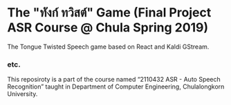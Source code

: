 # The "ทังก์ ทวิสต์" Game (Final Project ASR Course @ Chula Spring 2019)

The Tongue Twisted Speech game based on React and Kaldi GStream.

### etc.
This reposiroty is a part of the course named “2110432 ASR - Auto Speech Recognition” taught in Department of Computer Engineering, Chulalongkorn University.



